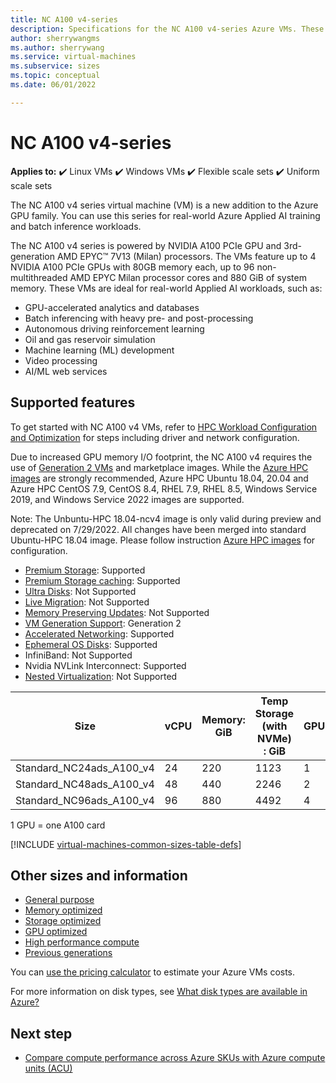 ```yaml
---
title: NC A100 v4-series 
description: Specifications for the NC A100 v4-series Azure VMs. These VMs include Linux, Windows, Flexible scale sets, and uniform scale sets.```
author: sherrywangms
ms.author: sherrywang
ms.service: virtual-machines
ms.subservice: sizes
ms.topic: conceptual
ms.date: 06/01/2022

---
```


#  NC A100 v4-series  

**Applies to:** :heavy_check_mark: Linux VMs :heavy_check_mark: Windows VMs :heavy_check_mark: Flexible scale sets :heavy_check_mark: Uniform scale sets

The NC A100 v4 series virtual machine (VM) is a new addition to the Azure GPU family. You can use this series for real-world Azure Applied AI training and batch inference workloads. 

The NC A100 v4 series is powered by NVIDIA A100 PCIe GPU and 3rd-generation AMD EPYC™ 7V13 (Milan) processors.  The VMs feature up to 4 NVIDIA A100 PCIe GPUs with 80GB memory each, up to 96 non-multithreaded AMD EPYC Milan processor cores and 880 GiB of system memory. 
These VMs are ideal for real-world Applied AI workloads, such as: 

- GPU-accelerated analytics and databases
- Batch inferencing with heavy pre- and post-processing
- Autonomous driving reinforcement learning
- Oil and gas reservoir simulation
- Machine learning (ML) development
- Video processing
- AI/ML web services



## Supported features

To get started with NC A100 v4 VMs, refer to [HPC Workload Configuration and Optimization](./workloads/hpc/configure.md) for steps including driver and network configuration.

Due to increased GPU memory I/O footprint, the NC A100 v4 requires the use of [Generation 2 VMs](./generation-2.md) and marketplace images. While the [Azure HPC images](./workloads/hpc/configure.md) are strongly recommended, Azure HPC Ubuntu 18.04, 20.04 and Azure HPC CentOS 7.9, CentOS 8.4, RHEL 7.9, RHEL 8.5, Windows Service 2019, and Windows Service 2022 images are supported.

Note: The Unbuntu-HPC 18.04-ncv4 image is only valid during preview and deprecated on 7/29/2022.  All changes have been merged into standard Ubuntu-HPC 18.04 image. Please follow instruction [Azure HPC images](./workloads/hpc/configure.md) for configuration.
 

- [Premium Storage](premium-storage-performance.md): Supported
- [Premium Storage caching](premium-storage-performance.md): Supported
- [Ultra Disks](disks-types.md#ultra-disks): Not Supported
- [Live Migration](maintenance-and-updates.md): Not Supported
- [Memory Preserving Updates](maintenance-and-updates.md): Not Supported
- [VM Generation Support](generation-2.md): Generation 2
- [Accelerated Networking](../virtual-network/create-vm-accelerated-networking-cli.md): Supported
- [Ephemeral OS Disks](ephemeral-os-disks.md): Supported
- InfiniBand: Not Supported
- Nvidia NVLink Interconnect: Supported
- [Nested Virtualization](/virtualization/hyper-v-on-windows/user-guide/nested-virtualization): Not Supported



| Size | vCPU | Memory: GiB | Temp Storage (with NVMe) : GiB  | GPU | GPU Memory: GiB | Max data disks | Max uncached disk throughput: IOPS / MBps | Max NICs/network bandwidth (MBps) |
|---|---|---|---|---|---|---|---|---|
| Standard_NC24ads_A100_v4   | 24  | 220 | 1123 | 1 | 80  | 12 | 30000/1000 | 2/20,000  |
| Standard_NC48ads_A100_v4   | 48 | 440 | 2246  | 2 | 160 | 24 | 60000/2000 | 4/40,000  | 
| Standard_NC96ads_A100_v4   | 96 | 880 | 4492 | 4 | 320 | 32 | 120000/4000 | 8/80,000  |

1 GPU = one A100 card

[!INCLUDE [virtual-machines-common-sizes-table-defs](../../includes/virtual-machines-common-sizes-table-defs.md)]

## Other sizes and information

- [General purpose](sizes-general.md)
- [Memory optimized](sizes-memory.md)
- [Storage optimized](sizes-storage.md)
- [GPU optimized](sizes-gpu.md)
- [High performance compute](sizes-hpc.md)
- [Previous generations](sizes-previous-gen.md)

You can [use the pricing calculator](https://azure.microsoft.com/pricing/calculator/) to estimate your Azure VMs costs.

For more information on disk types, see [What disk types are available in Azure?](disks-types.md)

## Next step

- [Compare compute performance across Azure SKUs with Azure compute units (ACU)](acu.md)
